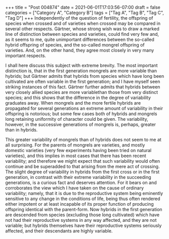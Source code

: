 +++
title = "Post 004874"
date = 2021-06-01T17:03:56-07:00
draft = false
categories = ["Category A", "Category B"]
tags = ["Tag A", "Tag B", "Tag C", "Tag D"]
+++
Independently of the question of fertility, the offspring of species when crossed and of varieties when crossed may be compared in several other respects. Gärtner, whose strong wish was to draw a marked line of distinction between species and varieties, could find very few and, as it seems to me, quite unimportant differences between the so-called hybrid offspring of species, and the so-called mongrel offspring of varieties. And, on the other hand, they agree most closely in very many important respects.

I shall here discuss this subject with extreme brevity. The most important distinction is, that in the first generation mongrels are more variable than hybrids; but Gärtner admits that hybrids from species which have long been cultivated are often variable in the first generation; and I have myself seen striking instances of this fact. Gärtner further admits that hybrids between very closely allied species are more variablethan those from very distinct species; and this shows that the difference in the degree of variability graduates away. When mongrels and the more fertile hybrids are propagated for several generations an extreme amount of variability in their offspring is notorious; but some few cases both of hybrids and mongrels long retaining uniformity of character could be given. The variability, however, in the successive generations of mongrels is, perhaps, greater than in hybrids.

This greater variability of mongrels than of hybrids does not seem to me at all surprising. For the parents of mongrels are varieties, and mostly domestic varieties (very few experiments having been tried on natural varieties), and this implies in most cases that there has been recent variability; and therefore we might expect that such variability would often continue and be superadded to that arising from the mere act of crossing. The slight degree of variability in hybrids from the first cross or in the first generation, in contrast with their extreme variability in the succeeding generations, is a curious fact and deserves attention. For it bears on and corroborates the view which I have taken on the cause of ordinary variability; namely, that it is due to the reproductive system being eminently sensitive to any change in the conditions of life, being thus often rendered either impotent or at least incapable of its proper function of producing offspring identical with the parent-form. Now hybrids in the first generation are descended from species (excluding those long cultivated) which have not had their reproductive systems in any way affected, and they are not variable; but hybrids themselves have their reproductive systems seriously affected, and their descendants are highly variable.
